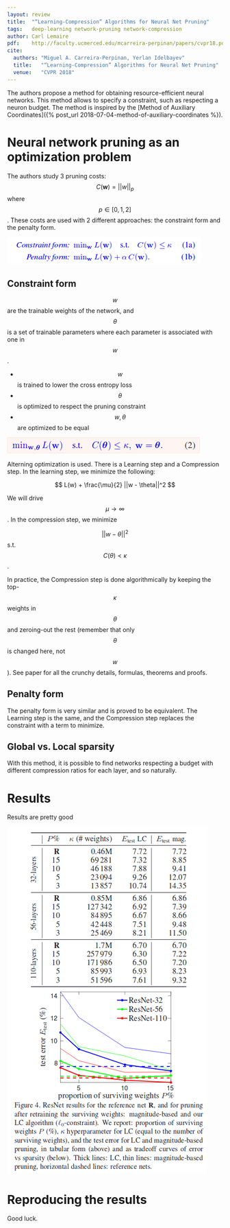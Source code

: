 ```yaml
---
layout: review
title:  "“Learning-Compression” Algorithms for Neural Net Pruning"
tags:   deep-learning network-pruning network-compression
author: Carl Lemaire
pdf:    http://faculty.ucmerced.edu/mcarreira-perpinan/papers/cvpr18.pdf
cite:
  authors: "Miguel A. Carreira-Perpinan, Yerlan Idelbayev"
  title:   "“Learning-Compression” Algorithms for Neural Net Pruning"
  venue:   "CVPR 2018"
---
```


The authors propose a method for obtaining resource-efficient neural networks. This method allows to specify a constraint, such as respecting a neuron budget. The method is inspired by the [Method of Auxiliary Coordinates]({% post_url 2018-07-04-method-of-auxiliary-coordinates  %}).

# Neural network pruning as an optimization problem

The authors study 3 pruning costs: $$ C(\textbf{w}) = ||w||_p $$ where $$ p \in [0, 1, 2] $$. These costs are used with 2 different approaches: the constraint form and the penalty form.

![](/deep-learning/images/learning-compression/eq1.png)

## Constraint form

$$ w $$ are the trainable weights of the network, and $$ \theta $$ is a set of trainable parameters where each parameter is associated with one in $$ w $$.

* $$ w $$ is trained to lower the cross entropy loss
* $$ \theta $$ is optimized to respect the pruning constraint
* $$ w, \theta $$ are optimized to be equal

![](/deep-learning/images/learning-compression/eq2.png)

Alterning optimization is used. There is a Learning step and a Compression step. In the learning step, we minimize the following:

$$ L(w) + \frac{\mu}{2} ||w - \theta||^2 $$

We will drive $$ \mu \to \infty $$. In the compression step, we minimize

$$ ||w - \theta||^2 $$ s.t. $$ C(\theta) < \kappa $$.

In practice, the Compression step is done algorithmically by keeping the top-$$ \kappa $$ weights in $$ \theta $$ and zeroing-out the rest (remember that only $$ \theta $$ is changed here, not $$ w $$). See paper for all the crunchy details, formulas, theorems and proofs.

## Penalty form

The penalty form is very similar and is proved to be equivalent. The Learning step is the same, and the Compression step replaces the constraint with a term to minimize.

## Global vs. Local sparsity

With this method, it is possible to find networks respecting a budget with different compression ratios for each layer, and so naturally.

# Results

Results are pretty good

![](/deep-learning/images/learning-compression/fig4.png)

# Reproducing the results

Good luck.
